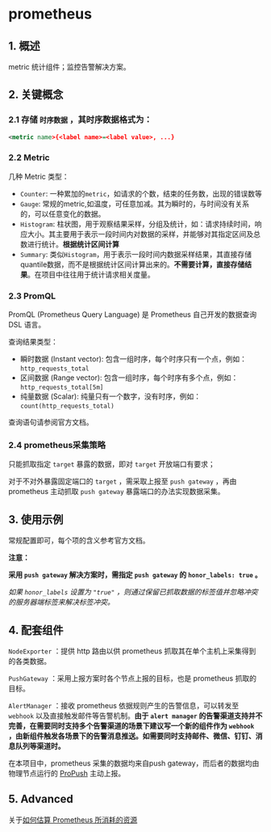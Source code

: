 # prometheus

## 1. 概述

metric 统计组件；监控告警解决方案。

## 2. 关键概念

### 2.1 存储 `时序数据` ，其时序数据格式为：

```xml
<metric name>{<label name>=<label value>, ...}
```

### 2.2 Metric

几种 Metric 类型：

- `Counter`: 一种累加的`metric`，如请求的个数，结束的任务数，出现的错误数等
- `Gauge`: 常规的metric,如温度，可任意加减。其为瞬时的，与时间没有关系的，可以任意变化的数据。
- `Histogram`: 柱状图，用于观察结果采样，分组及统计，如：请求持续时间，响应大小。其主要用于表示一段时间内对数据的采样，并能够对其指定区间及总数进行统计。**根据统计区间计算**
- `Summary`: 类似`Histogram`，用于表示一段时间内数据采样结果，其直接存储quantile数据，而不是根据统计区间计算出来的。**不需要计算，直接存储结果**。在项目中往往用于统计请求相关度量。

### 2.3 PromQL

PromQL (Prometheus Query Language) 是 Prometheus 自己开发的数据查询 DSL 语言。

查询结果类型：

- 瞬时数据 (Instant vector): 包含一组时序，每个时序只有一个点，例如：`http_requests_total`
- 区间数据 (Range vector): 包含一组时序，每个时序有多个点，例如：`http_requests_total[5m]`
- 纯量数据 (Scalar): 纯量只有一个数字，没有时序，例如：`count(http_requests_total)`

查询语句请参阅官方文档。

### 2.4 prometheus采集策略

只能抓取指定 `target` 暴露的数据，即对 `target` 开放端口有要求；

对于不对外暴露固定端口的 `target` ，需采取上报至 `push gateway` ，再由 prometheus 主动抓取 `push gateway` 暴露端口的办法实现数据采集。



## 3. 使用示例

常规配置即可，每个项的含义参考官方文档。

**注意：**

**采用 `push gateway` 解决方案时，需指定 `push gateway` 的 `honor_labels: true` 。**

*如果 `honor_labels` 设置为 `"true"` ，则通过保留已抓取数据的标签值并忽略冲突的服务器端标签来解决标签冲突。*



## 4. 配套组件

`NodeExporter` ：提供 http 路由以供 prometheus 抓取其在单个主机上采集得到的各类数据。

`PushGateway` ：采用上报方案时各个节点上报的目标，也是 prometheus 抓取的目标。

`AlertManager` ：接收 prometheus 依据规则产生的告警信息，可以转发至 `webhook` 以及直接触发邮件等告警机制。**由于 `alert manager` 的告警渠道支持并不完善，在需要同时支持多个告警渠道的场景下建议写一个新的组件作为 `webhook` ，由新组件触发各场景下的告警消息推送。如需要同时支持邮件、微信、钉钉、消息队列等渠道时。**

在本项目中，prometheus 采集的数据均来自push gateway，而后者的数据均由物理节点运行的 [ProPush](https://github.com/BinacsLee/ProPush) 主动上报。

## 5. Advanced

关于[如何估算 Prometheus 所消耗的资源](https://www.robustperception.io/how-much-ram-does-prometheus-2-x-need-for-cardinality-and-ingestion)
